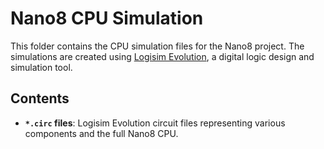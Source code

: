 # Nano8 CPU Simulation

This folder contains the CPU simulation files for the Nano8 project. The simulations are created using [Logisim Evolution](https://github.com/logisim-evolution/logisim-evolution), a digital logic design and simulation tool.

## Contents

- **`*.circ` files**: Logisim Evolution circuit files representing various components and the full Nano8 CPU.